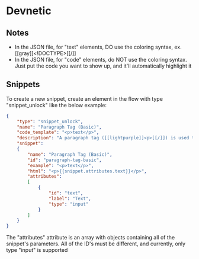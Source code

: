 # Devnetic

## Notes
 - In the JSON file, for "text" elements, DO use the coloring syntax, ex. [[gray]]<!DOCTYPE>[[/]]
 - In the JSON file, for "code" elements, do NOT use the coloring syntax. Just put the code you want to show up, and it'll automatically highlight it

## Snippets
To create a new snippet, create an element in the flow with type "snippet_unlock" like the below example:
```json
{
    "type": "snippet_unlock",
    "name": "Paragraph Tag (Basic)",
    "code_template": "<p>text</p>",
    "description": "A paragraph tag ([[lightpurple]]<p>[[/]]) is used to display text on the screen.",
    "snippet":
    {
        "name": "Paragraph Tag (Basic)",
        "id": "paragraph-tag-basic",
        "example": "<p>text</p>",
        "html": "<p>{{snippet.attributes.text}}</p>",
        "attributes":
        [
            {
                "id": "text",
                "label": "Text",
                "type": "input"
            }
        ]
    }
}
``` 
The "attributes" attribute is an array with objects containing all of the snippet's parameters. All of the ID's must be different, and currently, only type "input" is supported